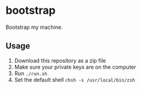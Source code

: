 # bootstrap
Bootstrap my machine.

## Usage

1. Download this repository as a zip file
1. Make sure your private keys are on the computer
1. Run `./run.sh`
1. Set the default shell `chsh -s /usr/local/bin/zsh`
